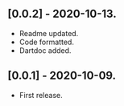 ## [0.0.2] - 2020-10-13.

*  Readme updated.
*  Code formatted.
*  Dartdoc added.

## [0.0.1] - 2020-10-09.

*  First release.
